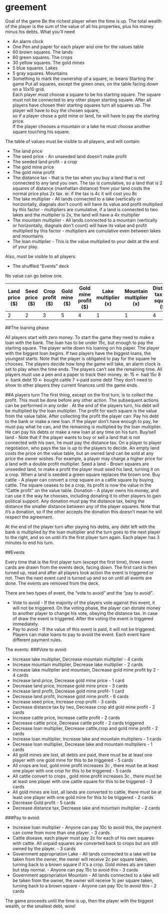# greement

Goal of the game
Be the richest player when the time is up. The total wealth of the player is the sum of the value of all his properties, plus his money minus his debts.
What you’ll need
- An alarm clock
- One Pen and paper for each player and one for the values table
- 60 brown squares. The lands
- 60 green squares. The crops
- 30 yellow squares. The gold mines
- 5 blue squares. Lakes
- 5 gray squares. Mountains
- Something to mark the ownership of a square, ie: beans
Starting the game
Put all squares, except the green ones, on the table facing down on a 10x10 grid.   
Each player must choose a square to be his starting square. The square must not be connected to any other player starting square.
After all players have chosen their starting squares turn all squares up. The player will have to buy the chosen square,  
 so if a player chose a gold mine or land, he will have to pay the starting price.   
 If the player chooses a mountain or a lake he must choose another square touching his square.

The table of values must be visible to all players, and will contain:
- The land price
- The seed price - An unseeded land doesn’t make profit
- The seeded land profit - a crop
- The gold mine price
- The gold mine profit 
- The distance tax -   that is the tax when you buy a land that is not connected to any land you own. The tax is cumulative, so a land that 
is 2 squares of distance (manhattan distance) from your land costs the normal price plus 2x tax. ie: if the tax is 4c it will cost you 8c
- The lake multiplier  - All lands connected to a lake (vertically or horizontally, diagnals don't count) will have its value and profit multiplied by this factor - multipliers are cumulative, 
if a land is connected to two lakes and the multiplier is 2x, the land will have a 4x multiplier
- The mountain multiplier - All lands connected to a mountain (vertically or horizontally, diagnals don't count) will have its value and profit multiplied by this factor - multipliers are 
cumulative even between lakes and mountains
- The loan multiplier - This is the value multiplied to your debt at the end of your play.

Also, must be visible to all players:
- The shuffled “Events” deck

No value can go below one.

|Land price ($)|Seed price ($)|Crop profit ($)|Gold mine ($)|Gold mine profit ($)|Lake multiplier (x)|Mountain multiplier (x)|Distance tax(per square) ($)|Loan multiplier (x)|Cattle price ($)|Cattle profit ($)|
|--------------|--------------|---------------|-------------|--------------------|-------------------|-----------------------|----------------------------|-------------------|----------------|-----------------|
|2             |2             |3              |5            |4                   |1                  |1                      |4                           |2                  |5               |6                |

##The loaning phase

All players start with zero money. To start the game they need to make a loan with the bank. The loan has to be under 15c, 
but enough to pay the starting square. The player write down his loaning on his paper.
The player with the biggest loan begins. If two players have the biggest loans, the youngest starts. Note that the player is obligated to pay for the square he chooses.
The players decide how long the game will take, an alarm clock is set to play when the time ends. The players can’t see the remaining time. 
All players must use a pen and a paper to track their money. ie:
15 <- had 15c                                              8 <- bank debt
10 <- bought cattle                                      7 <-paid some debt
They don’t need to show to other players they current finances until the game ends.

##A players turn
	The first thing, except on the first turn, is to collect the profit. This must be done before any other action. The subsequent
	actions can be performed in any order . At the end of the players turn, his debt will be multiplied by the loan multiplier.
	The profit for each square is the value from the value table. After collecting the profit the player can:
Pay his debt to the bank or make a new loan. If the player don’t have enough to pay, he must pay what he can, and the remaining is multiplied 
by the loan multiplier. He can pay his debts or make a new loan at any time on his turn.
Buy/sell land - Note that if the player wants to buy or sell a land that is not connected with his own, he must pay the distance tax. 
On a player to player negotiation, who pays the tax is up to the players to decide. An empty land costs the price on the value table, 
but an owned land can be sold at any price the owner wishes. For example, a player may charge a higher price for a land with a double profit multiplier.
Seed a land - Brown squares are unseeded land, to make a profit the player must seed his land, turning it on a crop. When a land is seeded a 
green square replaces the brown one.
Buy cattle - A player can convert a crop square on a cattle square by buying cattle. The square ceases to be a crop, its profit is now the value in 
the “Cattle profit” on the value table.
Donation - A player owns his money, and can use it the way he chooses, including donating it to other players to gain political support. Any donation must pay the 
distance tax, being the distance the smaller distance between any of the player squares. Note that it’s a donation, so if the other accepts the donation this doesn’t 
mean he will respect the agreement.

At the end of the player turn after paying his debts, any debt left with the bank is multiplied by the loan multiplier and the turn goes to the next 
player to the right, and so on until it’s the first player turn again.
Each player has 3 minutes to end his turn.

##Events

Every time that is the first player turn (except the first time), three event cards are drawn from the events deck, facing down. The first card is then turned up, 
read and after all players took action the event is triggered or not. Then the next event card is turned up and so on until all events are done. 
The events are removed from the deck.    

There are two types of event, the “vote to avoid” and the “pay to avoid”.
- Vote to avoid - If the majority of the players vote against this event, it will not be triggered. On the voting phase, the player can donate money to another 
player to change his vote, obeying the distance tax. In case of draw the event is triggered. After the voting the event is triggered immediately.
- Pay to avoid - If the value of this event is paid, it will not be triggered. Players can make loans to pay to avoid the event. Each event have different payment rules.

The events:
###Vote to avoid:
- Increase lake multiplier, Decrease mountain multiplier - 4 cards
- Increase mountain multiplier, Decrease lake multiplier  - 2 cards
- Increase lake multiplier and mountain, Decrease gold mine profit by 2 - 4 cards
- Increase land price, Decrease gold mine price - 1 card
- Decrease land price, Increase gold mine price - 3 cards
- Increase land profit, Decrease gold mine profit- 1 card
- Decrease land profit, Increase gold mine profit - 6 cards
- Increase seed price, Increase crop profit - 3 cards
- Decrease distance tax by two, Decrease crop ald gold mine profit - 2 cards
- Increase cattle price, Increase cattle profit - 2 cards
- Decrease cattle price, Decrease cattle profit - 2 cards triggered
- Decrease loan multiplier, Decrease cattle,crop and gold mine profit - 2 cards
- Increase loan multiplier, Increase lake and mountain multipliers - 1 cards
- Decrease loan multiplier, Decrease lake and mountain multipliers - 1 cards
- All gold mines are lost, all debts are paid, there must be at least one player with one gold mine for this to be triggered - 5 cards
- All crops are lost, gold mine profit increases 3c , there must be at least one player with one crop  for this to be triggered - 5 cards
- All cattle convert to crops , gold mine profit increases 3c , there must be at least one player with one cattle square for this to be triggered - 3 cards
- All gold mines are lost, all lands are converted to cattle, there must be at least one player with one gold mine for this to be triggered - 2 cards
- Decrease Gold profit - 5 cards
- Decrease distance tax, Decrease lake and mountain multiplier - 2 cards

###Pay to avoid:
- Increase loan multiplier - Anyone can pay 10c to avoid this, the payment can come from more than one player. - 3 cards
- Cattle disease, each player must pay 2c for each of his own squares with cattle. All unpaid squares are converted back to crops but are still owned by the player. - 3 cards
- Government appropriation Lake - All lands connected to a lake will be taken from the owner, the owner will receive 2c per square taken, turning back to a 
brown square if it's a crop. Gold mines als are taken but stay normal. - Anyone can pay 15c to avoid this - 3 cards
- Government appropriation Mountain - All lands connected to a lake will be taken from the owner, the owner will receive 1c per square taken, turning back to a 
brown square - Anyone can pay 10c to avoid this - 2 cards

The game proceeds until the time is up, then the player with the biggest wealth, or the smallest debt, wins!
